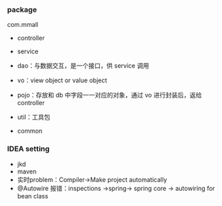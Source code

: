 
### package
com.mmall
*   controller
*   service
*   dao：与数据交互，是一个接口，供 service 调用

*   vo：view object or value object
*   pojo：存放和 db 中字段一一对应的对象，通过 vo 进行封装后，返给 controller

*   util：工具包
*   common


### IDEA setting
*   jkd
*   maven
*   实时problem：Compiler->Make project automatically
*   @Autowire 报错：inspections ->spring-> spring core -> autowiring for bean class



